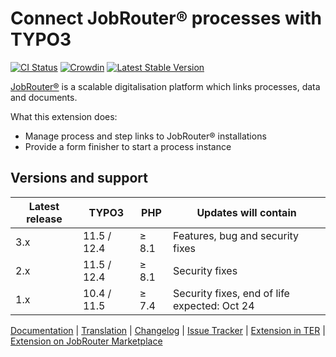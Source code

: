 # Connect JobRouter® processes with TYPO3

[![CI Status](https://github.com/jobrouter/typo3-process/workflows/CI/badge.svg?branch=main)](https://github.com/jobrouter/typo3-process/actions?query=workflow%3ACI)
[![Crowdin](https://badges.crowdin.net/typo3-extension-jobrouterproce/localized.svg)](https://crowdin.com/project/typo3-extension-jobrouterproce)
[![Latest Stable Version](https://img.shields.io/packagist/v/jobrouter/typo3-process.svg?label=stable)](https://packagist.org/packages/jobrouter/typo3-process)

[JobRouter®](https://www.jobrouter.com/) is a scalable digitalisation
platform which links processes, data and documents.

What this extension does:
  * Manage process and step links to JobRouter® installations
  * Provide a form finisher to start a process instance

## Versions and support

| Latest release | TYPO3       | PHP   | Updates will contain                         |
|----------------|-------------|-------|----------------------------------------------|
| 3.x            | 11.5 / 12.4 | ≥ 8.1 | Features, bug and security fixes             |
| 2.x            | 11.5 / 12.4 | ≥ 8.1 | Security fixes                               |
| 1.x            | 10.4 / 11.5 | ≥ 7.4 | Security fixes, end of life expected: Oct 24 |

[Documentation](https://docs.typo3.org/p/jobrouter/typo3-process/main/en-us/) |
[Translation](https://crowdin.com/project/typo3-extension-jobrouterproce) |
[Changelog](https://github.com/jobrouter/typo3-process/blob/main/CHANGELOG.md) |
[Issue Tracker](https://github.com/jobrouter/typo3-process/issues) |
[Extension in TER](https://extensions.typo3.org/extension/jobrouter_process/) |
[Extension on JobRouter Marketplace](https://marketplace.jobrouter.com/en/product/typo3-jobrouter-process/)
